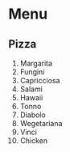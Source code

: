 # Menu

## Pizza
1. Margarita
2. Fungini 
3. Capricciosa
4. Salami
5. Hawaii
6. Tonno
7. Diabolo
8. Wegetariana
9. Vinci
10. Chicken
